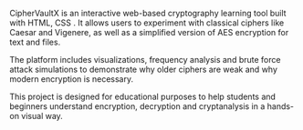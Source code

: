 CipherVaultX is an interactive web-based cryptography learning tool built with HTML, CSS . It allows users to experiment with classical ciphers like Caesar and Vigenere, as well as a simplified version of AES encryption for text and files.

The platform includes visualizations, frequency analysis and brute force attack simulations to demonstrate why older ciphers are weak and why modern encryption is necessary.

This project is designed for educational purposes to help students and beginners understand encryption, decryption  and cryptanalysis in a hands-on visual way.
